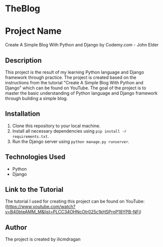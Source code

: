 # TheBlog

# Project Name
Create A Simple Blog With Python and Django by Codemy.com - John Elder

## Description
This project is the result of my learning Python language and Django framework through practice. The project is created based on the instructions from the tutorial "Create A Simple Blog With Python and Django" which can be found on YouTube. The goal of the project is to master the basic understanding of Python language and Django framework through building a simple blog.

## Installation
1. Clone this repository to your local machine.
2. Install all necessary dependencies using `pip install -r requirements.txt`.
3. Run the Django server using `python manage.py runserver`.

## Technologies Used
- Python
- Django

## Link to the Tutorial
The tutorial I used for creating this project can be found on YouTube:
(https://www.youtube.com/watch?v=B40bteAMM_M&list=PLCC34OHNcOtr025c1kHSPrnP18YPB-NFi)

## Author
The project is created by ilicmdragan
